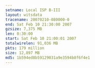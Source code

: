 ```yaml
---
setname: Local ISP B-III
layout: witsdata
tracename: 20070210-080000-0
end: Sat Feb 10 21:30:00 2007
gzsize: 7,375 MB
len: 0:30:00
start: Sat Feb 10 21:00:01 2007
totalwirelen: 91,036 MB
pkts: 179 million
size: 12,897 MB
md5: 1b594ed8b59129031a9e3594b8f6f4e1
---
```

